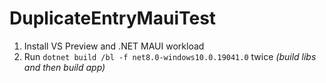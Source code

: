 # DuplicateEntryMauiTest

1. Install VS Preview and .NET MAUI workload
2. Run `dotnet build /bl -f net8.0-windows10.0.19041.0` twice _(build libs and then build app)_
